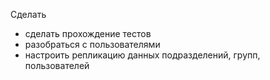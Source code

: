 Сделать

- сделать прохождение тестов
- разобраться с пользователями
- настроить репликацию данных подразделений, групп, пользователей 
